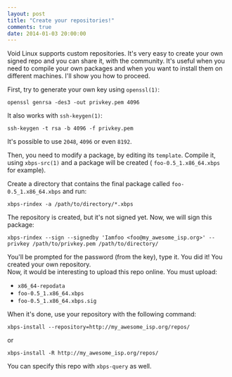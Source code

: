 ```yaml
---
layout: post
title: "Create your repositories!"
comments: true
date: 2014-01-03 20:00:00
---
```


Void Linux supports custom repositories. It's very easy to create your own signed repo
and you can share it, with the community. It's useful when you need to compile
your own packages and when you want to install them on different machines.
I'll show you how to proceed.

First, try to generate your own key using `openssl(1)`:

	openssl genrsa -des3 -out privkey.pem 4096

It also works with `ssh-keygen(1)`:

	ssh-keygen -t rsa -b 4096 -f privkey.pem

It's possible to use `2048`, `4096` or even `8192`.

Then, you need to modify a package, by editing its `template`. Compile it, using `xbps-src(1)` and a
package will be created ( `foo-0.5_1.x86_64.xbps` for example).

Create a directory that contains the final package called `foo-0.5_1.x86_64.xbps` and run:

	xbps-rindex -a /path/to/directory/*.xbps

The repository is created, but it's not signed yet. Now, we will sign this package:

	xbps-rindex --sign --signedby 'Iamfoo <foo@my_awesome_isp.org>' --privkey /path/to/privkey.pem /path/to/directory/

You'll be prompted for the password (from the key), type it. You did it! You created your own repository.  
Now, it would be interesting to upload this repo online. You must upload:

- `x86_64-repodata`
- `foo-0.5_1.x86_64.xbps`
- `foo-0.5_1.x86_64.xbps.sig`

When it's done, use your repository with the following command:

	xbps-install --repository=http://my_awesome_isp.org/repos/

or

	xbps-install -R http://my_awesome_isp.org/repos/

You can specify this repo with `xbps-query` as well.
